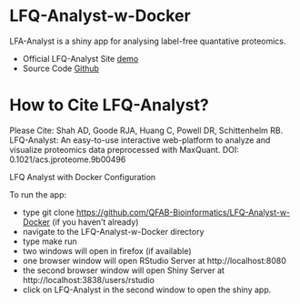 # LFQ-Analyst-w-Docker #
LFA-Analyst is a shiny app for analysing label-free quantative proteomics.
- Official LFQ-Analyst Site [demo](https://bioinformatics.erc.monash.edu/apps/LFQ-Analyst/)
- Source Code [Github](https://github.com/MonashBioinformaticsPlatform/LFQ-Analyst)


# How to Cite LFQ-Analyst? #
Please Cite: Shah AD, Goode RJA, Huang C, Powell DR, Schittenhelm RB. LFQ-Analyst: An easy-to-use interactive web-platform to analyze and visualize proteomics data preprocessed with MaxQuant. DOI: 0.1021/acs.jproteome.9b00496


LFQ Analyst with Docker Configuration

To run the app:

* type git clone https://github.com/QFAB-Bioinformatics/LFQ-Analyst-w-Docker (if you haven’t already)
* navigate to the LFQ-Analyst-w-Docker directory
* type make run
* two windows will open in firefox (if available)
* one browser window will open RStudio Server at http://localhost:8080
* the second browser window will open Shiny Server at http://localhost:3838/users/rstudio
* click on LFQ-Analyst in the second window to open the shiny app.
